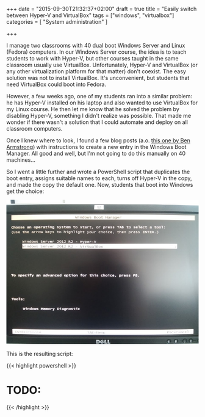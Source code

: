 +++
date = "2015-09-30T21:32:37+02:00"
draft = true
title = "Easily switch between Hyper-V and VirtualBox"
tags = ["windows", "virtualbox"]
categories = [ "System administration" ]

+++

I manage two classrooms with 40 dual boot Windows Server and Linux (Fedora) computers. In our Windows Server course, the idea is to teach students to work with Hyper-V, but other courses taught in the same classroom usually use VirtualBox. Unfortunately, Hyper-V and VirtualBox (or any other virtualization platform for that matter) don't coexist. The easy solution was not to install VirtualBox. It's unconvenient, but students that need VirtualBox could boot into Fedora.

However, a few weeks ago, one of my students ran into a similar problem: he has Hyper-V installed on his laptop and also wanted to use VirtualBox for my Linux course. He then let me know that he solved the problem by disabling Hyper-V, something I didn't realize was possible. That made me wonder if there wasn't a solution that I could automate and deploy on all classroom computers.

Once I knew where to look, I found a few blog posts (a.o. [this one by Ben Armstrong](http://blogs.msdn.com/b/virtual_pc_guy/archive/2008/04/14/creating-a-no-hypervisor-boot-entry.aspx)) with instructions to create a new entry in the Windows Boot Manager. All good and well, but I'm not going to do this manually on 40 machines...

So I went a little further and wrote a PowerShell script that duplicates the boot entry, assigns suitable names to each, turns off Hyper-V in the copy, and made the copy the default one. Now, students that boot into Windows get the choice:

![Windows boot menu with options Hyper-V and VirtualBox](/img/bootmenu-hyperv-vbox.jpg)

This is the resulting script:

{{< highlight powershell >}}
# TODO:
{{< /highlight >}}
